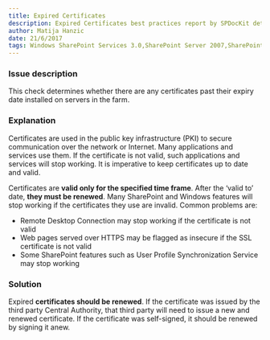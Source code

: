 ```yaml
---
title: Expired Certificates
description: Expired Certificates best practices report by SPDocKit determines whether there are any certificates past their expiry date installed on servers in the farm.
author: Matija Hanzic
date: 21/6/2017
tags: Windows SharePoint Services 3.0,SharePoint Server 2007,SharePoint Foundation 2010,SharePoint Server 2010,SharePoint Foundation 2013,SharePoint Server 2013,SharePoint Server 2016
---
```

### Issue description
This check determines whether there are any certificates past their expiry date installed on servers in the farm.

### Explanation
Certificates are used in the public key infrastructure (PKI) to secure communication over the network or Internet. Many applications and services use them. If the certificate is not valid, such applications and services will stop working. It is imperative to keep certificates up to date and valid.

Certificates are **valid only for the specified time frame**. After the ‘valid to’ date, **they must be renewed**. Many SharePoint and Windows features will stop working if the certificates they use are invalid. Common problems are:
* Remote Desktop Connection may stop working if the certificate is not valid
* Web pages served over HTTPS may be flagged as insecure if the SSL certificate is not valid
* Some SharePoint features such as User Profile Synchronization Service may stop working

### Solution
Expired **certificates should be renewed**. If the certificate was issued by the third party Central Authority, that third party will need to issue a new and renewed certificate. If the certificate was self-signed, it should be renewed by signing it anew.